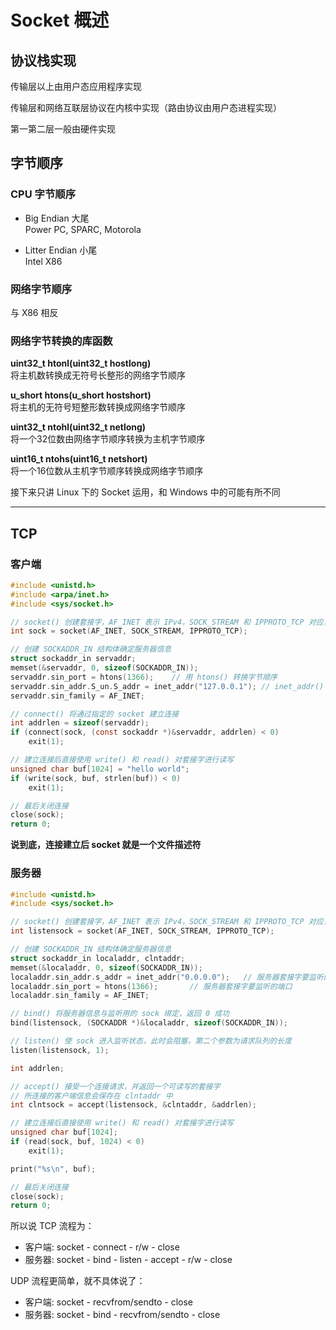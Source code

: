 # Socket 概述
## 协议栈实现
传输层以上由用户态应用程序实现  

传输层和网络互联层协议在内核中实现（路由协议由用户态进程实现）  

第一第二层一般由硬件实现  

## 字节顺序
### CPU 字节顺序
* Big Endian 大尾  
  Power PC, SPARC, Motorola  

* Litter Endian 小尾  
  Intel X86  

### 网络字节顺序
与 X86 相反

### 网络字节转换的库函数
**uint32_t htonl(uint32_t hostlong)**  
将主机数转换成无符号长整形的网络字节顺序  

**u_short htons(u_short hostshort)**  
将主机的无符号短整形数转换成网络字节顺序  

**uint32_t ntohl(uint32_t netlong)**  
将一个32位数由网络字节顺序转换为主机字节顺序  

**uint16_t ntohs(uint16_t netshort)**  
将一个16位数从主机字节顺序转换成网络字节顺序  

接下来只讲 Linux 下的 Socket 运用，和 Windows 中的可能有所不同  

------------------
## TCP
### 客户端
``` C
#include <unistd.h>
#include <arpa/inet.h>
#include <sys/socket.h>

// socket() 创建套接字，AF_INET 表示 IPv4，SOCK_STREAM 和 IPPROTO_TCP 对应，表示 TCP
int sock = socket(AF_INET, SOCK_STREAM, IPPROTO_TCP);

// 创建 SOCKADDR_IN 结构体确定服务器信息
struct sockaddr_in servaddr;
memset(&servaddr, 0, sizeof(SOCKADDR_IN));
servaddr.sin_port = htons(1366);    // 用 htons() 转换字节顺序
servaddr.sin_addr.S_un.S_addr = inet_addr("127.0.0.1"); // inet_addr() 将字符串变为 32 位整数形式，对应有 inet_ntoa()
servaddr.sin_family = AF_INET;

// connect() 将通过指定的 socket 建立连接
int addrlen = sizeof(servaddr);
if (connect(sock, (const sockaddr *)&servaddr, addrlen) < 0)
    exit(1);

// 建立连接后直接使用 write() 和 read() 对套接字进行读写
unsigned char buf[1024] = "hello world";
if (write(sock, buf, strlen(buf)) < 0)
    exit(1);

// 最后关闭连接
close(sock);
return 0;
```

**说到底，连接建立后 socket 就是一个文件描述符**  

### 服务器
``` C
#include <unistd.h>
#include <sys/socket.h>

// socket() 创建套接字，AF_INET 表示 IPv4，SOCK_STREAM 和 IPPROTO_TCP 对应，表示 TCP
int listensock = socket(AF_INET, SOCK_STREAM, IPPROTO_TCP);

// 创建 SOCKADDR_IN 结构体确定服务器信息
struct sockaddr_in localaddr, clntaddr;
memset(&localaddr, 0, sizeof(SOCKADDR_IN));
localaddr.sin_addr.s_addr = inet_addr("0.0.0.0");   // 服务器套接字要监听的地址
localaddr.sin_port = htons(1366);       // 服务器套接字要监听的端口
localaddr.sin_family = AF_INET;

// bind() 将服务器信息与监听用的 sock 绑定，返回 0 成功
bind(listensock, (SOCKADDR *)&localaddr, sizeof(SOCKADDR_IN));

// listen() 使 sock 进入监听状态，此时会阻塞，第二个参数为请求队列的长度
listen(listensock, 1);

int addrlen;

// accept() 接受一个连接请求，并返回一个可读写的套接字
// 所连接的客户端信息会保存在 clntaddr 中
int clntsock = accept(listensock, &clntaddr, &addrlen);

// 建立连接后直接使用 write() 和 read() 对套接字进行读写
unsigned char buf[1024];
if (read(sock, buf, 1024) < 0)
    exit(1);

print("%s\n", buf);

// 最后关闭连接
close(sock);
return 0;
```


所以说 TCP 流程为：  
* 客户端: socket - connect - r/w - close  
* 服务器: socket - bind - listen - accept - r/w - close  

UDP 流程更简单，就不具体说了：  
* 客户端: socket - recvfrom/sendto - close  
* 服务器: socket - bind - recvfrom/sendto - close  